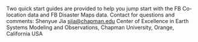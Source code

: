 Two quick start guides are provided to help you jump start with the FB Co-location data and FB Disaster Maps data.
Contact for questions and comments:
Shenyue Jia
sjia@chapman.edu
Center of Excellence in Earth Systems Modeling and Observations, Chapman University, Orange, California USA
